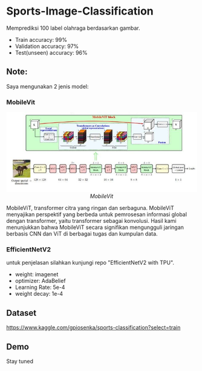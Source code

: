 # Sports-Image-Classification

Memprediksi 100 label olahraga berdasarkan gambar. 

- Train accuracy: 99%
- Validation accuracy: 97%
- Test(unseen) accuracy: 96%

## Note: 

Saya mengunakan 2 jenis model: 
### MobileVit
<p align="center">
 <img src="https://github.com/sultanbst123/Sports-Image-Classification-/blob/main/images.jpeg"><i> MobileVit </i>
</p>

MobileViT, transformer citra yang ringan dan serbaguna. MobileViT menyajikan perspektif yang berbeda untuk pemrosesan informasi global dengan transformer, yaitu transformer sebagai konvolusi. Hasil kami menunjukkan bahwa MobileViT secara signifikan mengungguli jaringan berbasis CNN dan ViT di berbagai tugas dan kumpulan data.

### EfficientNetV2
untuk penjelasan silahkan kunjungi repo "EfficientNetV2 with TPU".

- weight: imagenet 
- optimizer: AdaBelief
- Learning Rate: 5e-4
- weight decay: 1e-4

## Dataset 
https://www.kaggle.com/gpiosenka/sports-classification?select=train

## Demo 
Stay tuned
